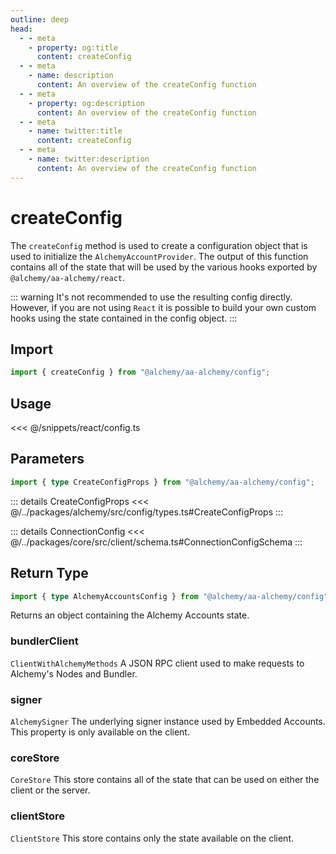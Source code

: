 ```yaml
---
outline: deep
head:
  - - meta
    - property: og:title
      content: createConfig
  - - meta
    - name: description
      content: An overview of the createConfig function
  - - meta
    - property: og:description
      content: An overview of the createConfig function
  - - meta
    - name: twitter:title
      content: createConfig
  - - meta
    - name: twitter:description
      content: An overview of the createConfig function
---
```


# createConfig

The `createConfig` method is used to create a configuration object that is used to initialize the `AlchemyAccountProvider`. The output of this function contains all of the state that will be used by the various hooks exported by `@alchemy/aa-alchemy/react`.

::: warning
It's not recommended to use the resulting config directly. However, if you are not using `React` it is possible to build your own custom hooks using the state contained in the config object.
:::

## Import

```ts
import { createConfig } from "@alchemy/aa-alchemy/config";
```

## Usage

<<< @/snippets/react/config.ts

## Parameters

```ts
import { type CreateConfigProps } from "@alchemy/aa-alchemy/config";
```

::: details CreateConfigProps
<<< @/../packages/alchemy/src/config/types.ts#CreateConfigProps
:::

::: details ConnectionConfig
<<< @/../packages/core/src/client/schema.ts#ConnectionConfigSchema
:::

## Return Type

```ts
import { type AlchemyAccountsConfig } from "@alchemy/aa-alchemy/config";
```

Returns an object containing the Alchemy Accounts state.

### bundlerClient

`ClientWithAlchemyMethods`
A JSON RPC client used to make requests to Alchemy's Nodes and Bundler.

### signer

`AlchemySigner`
The underlying signer instance used by Embedded Accounts. This property is only available on the client.

### coreStore

`CoreStore`
This store contains all of the state that can be used on either the client or the server.

### clientStore

`ClientStore`
This store contains only the state available on the client.
